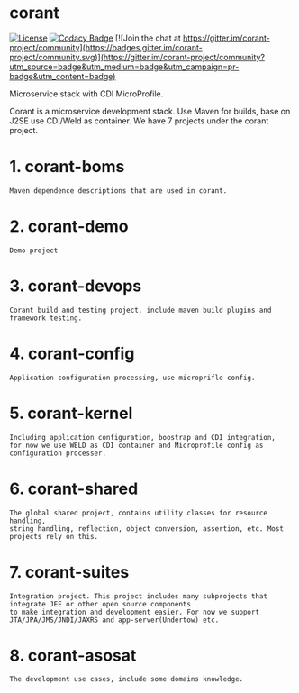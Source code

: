 # corant

[![License](https://img.shields.io/:license-Apache2-blue.svg)](http://www.apache.org/licenses/LICENSE-2.0)
[![Codacy Badge](https://api.codacy.com/project/badge/Grade/20220b8b4baf4a93a0a868ec80d1468c)](https://app.codacy.com/app/finesoft/corant?utm_source=github.com&utm_medium=referral&utm_content=finesoft/corant&utm_campaign=Badge_Grade_Dashboard) [![Join the chat at https://gitter.im/corant-project/community](https://badges.gitter.im/corant-project/community.svg)](https://gitter.im/corant-project/community?utm_source=badge&utm_medium=badge&utm_campaign=pr-badge&utm_content=badge)

Microservice stack with CDI MicroProfile.

Corant is a microservice development stack. Use Maven for builds, base on J2SE use CDI/Weld as container.
We have 7 projects under the corant project.

# 1. corant-boms 
    Maven dependence descriptions that are used in corant.
# 2. corant-demo
    Demo project
# 3. corant-devops 
    Corant build and testing project. include maven build plugins and framework testing.
# 4. corant-config 
    Application configuration processing, use microprifle config.
# 5. corant-kernel 
    Including application configuration, boostrap and CDI integration, 
    for now we use WELD as CDI container and Microprofile config as configuration processer.
# 6. corant-shared 
    The global shared project, contains utility classes for resource handling, 
    string handling, reflection, object conversion, assertion, etc. Most projects rely on this.
# 7. corant-suites 
    Integration project. This project includes many subprojects that integrate JEE or other open source components
    to make integration and development easier. For now we support JTA/JPA/JMS/JNDI/JAXRS and app-server(Undertow) etc.
# 8. corant-asosat 
    The development use cases, include some domains knowledge. 
